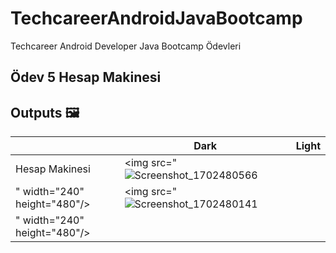 # TechcareerAndroidJavaBootcamp
Techcareer Android Developer Java Bootcamp Ödevleri

## Ödev 5 Hesap Makinesi

## Outputs 🖼

|                    | Dark | Light |
|--------------------|------|-------|
| Hesap Makinesi | <img src="![Screenshot_1702480566](https://github.com/tolgabudanoglu/TechcareerAndroidJavaBootcamp/assets/56005848/c9680d04-7afc-4713-8892-979a1161581c)
" width="240" height="480"/>     | <img src="![Screenshot_1702480141](https://github.com/tolgabudanoglu/TechcareerAndroidJavaBootcamp/assets/56005848/b7300c00-cef6-4074-b55a-164c9df20b3f)
" width="240" height="480"/>      |







